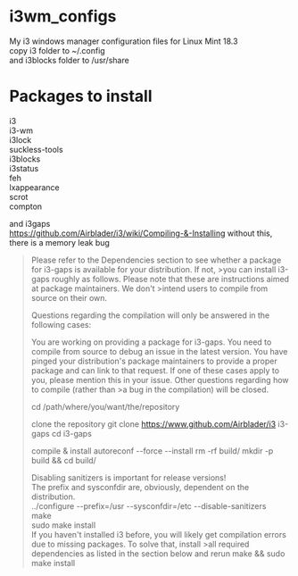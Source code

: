 # i3wm_configs
My i3 windows manager configuration files
for Linux Mint 18.3 <br />
copy i3 folder to ~/.config <br />
and i3blocks folder to /usr/share <br />

# Packages to install

i3 <br />
i3-wm <br />
i3lock <br />
suckless-tools <br />
i3blocks <br />
i3status <br />
feh <br />
lxappearance <br />
scrot <br />
compton <br />

and i3gaps <br />
https://github.com/Airblader/i3/wiki/Compiling-&-Installing
without this, there is a memory leak bug

>Please refer to the Dependencies section to see whether a package for i3-gaps is available for your distribution. If not, >you can install i3-gaps roughly as follows. Please note that these are instructions aimed at package maintainers. We don't >intend users to compile from source on their own.
>
>Questions regarding the compilation will only be answered in the following cases:
>
>You are working on providing a package for i3-gaps.
>You need to compile from source to debug an issue in the latest version.
>You have pinged your distribution's package maintainers to provide a proper package and can link to that request.
>If one of these cases apply to you, please mention this in your issue. Other questions regarding how to compile (rather than >a bug in the compilation) will be closed.
>
>cd /path/where/you/want/the/repository
>
> clone the repository
>git clone https://www.github.com/Airblader/i3 i3-gaps
>cd i3-gaps
>
> compile & install
>autoreconf --force --install
>rm -rf build/
>mkdir -p build && cd build/
>
> Disabling sanitizers is important for release versions! <br />
> The prefix and sysconfdir are, obviously, dependent on the distribution. <br />
>../configure --prefix=/usr --sysconfdir=/etc --disable-sanitizers <br />
>make <br />
>sudo make install <br />
>If you haven't installed i3 before, you will likely get compilation errors due to missing packages. To solve that, install >all required dependencies as listed in the section below and rerun make && sudo make install
